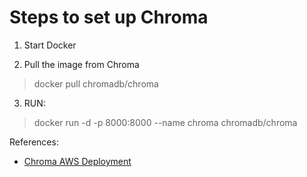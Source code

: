 # Steps to set up Chroma

1. Start Docker

2. Pull the image from Chroma
> docker pull chromadb/chroma

3. RUN:
> docker run -d -p 8000:8000 --name chroma chromadb/chroma

References:
- [Chroma AWS Deployment](https://docs.trychroma.com/deployment/aws)